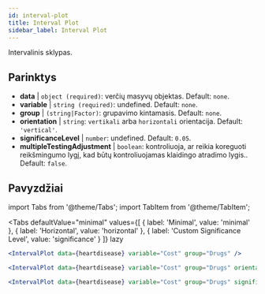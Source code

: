 ```yaml
---
id: interval-plot
title: Interval Plot
sidebar_label: Interval Plot
---
```


Intervalinis sklypas.

## Parinktys

* __data__ | `object (required)`: verčių masyvų objektas. Default: `none`.
* __variable__ | `string (required)`: undefined. Default: `none`.
* __group__ | `(string|Factor)`: grupavimo kintamasis. Default: `none`.
* __orientation__ | `string`: `vertikali` arba `horizontali` orientacija. Default: `'vertical'`.
* __significanceLevel__ | `number`: undefined. Default: `0.05`.
* __multipleTestingAdjustment__ | `boolean`: kontroliuoja, ar reikia koreguoti reikšmingumo lygį, kad būtų kontroliuojamas klaidingo atradimo lygis.. Default: `false`.


## Pavyzdžiai

import Tabs from '@theme/Tabs';
import TabItem from '@theme/TabItem';

<Tabs
    defaultValue="minimal"
    values={[
        { label: 'Minimal', value: 'minimal' },
        { label: 'Horizontal', value: 'horizontal' },
        { label: 'Custom Significance Level', value: 'significance' }
    ]}
    lazy
>

<TabItem value="minimal">

```jsx live
<IntervalPlot data={heartdisease} variable="Cost" group="Drugs" />
```
</TabItem>

<TabItem value="horizontal">

```jsx live
<IntervalPlot data={heartdisease} variable="Cost" group="Drugs" orientation="horizontal" />
```

</TabItem>

<TabItem value="significance">

```jsx live
<IntervalPlot data={heartdisease} variable="Cost" group="Drugs" significanceLevel={0.01} />
```
</TabItem>

</Tabs>
